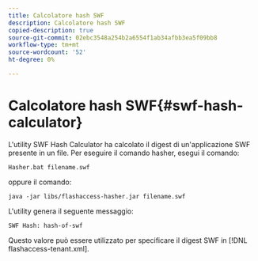 ```yaml
---
title: Calcolatore hash SWF
description: Calcolatore hash SWF
copied-description: true
source-git-commit: 02ebc3548a254b2a6554f1ab34afbb3ea5f09bb8
workflow-type: tm+mt
source-wordcount: '52'
ht-degree: 0%

---
```


# Calcolatore hash SWF{#swf-hash-calculator}

L&#39;utility SWF Hash Calculator ha calcolato il digest di un&#39;applicazione SWF presente in un file. Per eseguire il comando hasher, esegui il comando:

```
Hasher.bat filename.swf
```

oppure il comando:

```
java -jar libs/flashaccess-hasher.jar filename.swf
```

L&#39;utility genera il seguente messaggio:

```
SWF Hash: hash-of-swf
```

Questo valore può essere utilizzato per specificare il digest SWF in [!DNL flashaccess-tenant.xml].
